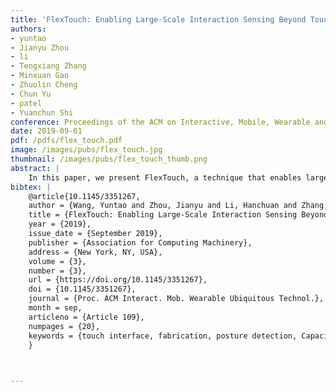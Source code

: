 ```yaml
---
title: 'FlexTouch: Enabling Large-Scale Interaction Sensing Beyond Touchscreens Using Flexible and Conductive Materials'
authors: 
- yuntao
- Jianyu Zhou
- li
- Tengxiang Zhang
- Minxuan Gao
- Zhuolin Cheng
- Chun Yu
- patel
- Yuanchun Shi
conference: Proceedings of the ACM on Interactive, Mobile, Wearable and Ubiquitous Technologies (IMWUT), 2019
date: 2019-09-01
pdf: /pdfs/flex_touch.pdf
image: /images/pubs/flex_touch.jpg
thumbnail: /images/pubs/flex_touch_thumb.png
abstract: |
    In this paper, we present FlexTouch, a technique that enables large-scale interaction sensing beyond the spatial constraints of capacitive touchscreens using passive low-cost conductive materials. This is achieved by customizing 2D circuit-like patterns with an array of conductive strips that can be easily attached to the sensing nodes on the edge of the touchscreen. FlexTouch requires no hardware modification, and is compatible with various conductive materials (copper foil tape, silver nanoparticle ink, ITO frames, and carbon paint), as well as fabrication methods (cutting, coating, and ink-jet printing). Through a series of studies and illustrative examples, we demonstrate that FlexTouch can support long-range touch sensing for up to 4 meters and everyday object presence detection for up to 2 meters. Finally, we show the versatility and feasibility of FlexTouch through applications such as body posture recognition, human-object interaction as well as enhanced fitness training experiences.
bibtex: |
    @article{10.1145/3351267,
    author = {Wang, Yuntao and Zhou, Jianyu and Li, Hanchuan and Zhang, Tengxiang and Gao, Minxuan and Cheng, Zhuolin and Yu, Chun and Patel, Shwetak and Shi, Yuanchun},
    title = {FlexTouch: Enabling Large-Scale Interaction Sensing Beyond Touchscreens Using Flexible and Conductive Materials},
    year = {2019},
    issue_date = {September 2019},
    publisher = {Association for Computing Machinery},
    address = {New York, NY, USA},
    volume = {3},
    number = {3},
    url = {https://doi.org/10.1145/3351267},
    doi = {10.1145/3351267},
    journal = {Proc. ACM Interact. Mob. Wearable Ubiquitous Technol.},
    month = sep,
    articleno = {Article 109},
    numpages = {20},
    keywords = {touch interface, fabrication, posture detection, Capacitive sensing, large-scale interaction}
    }
  


---
```

